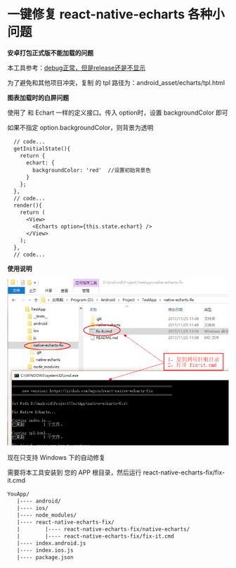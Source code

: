 # 一键修复 react-native-echarts 各种小问题

**安卓打包正式版不能加载的问题**

  本工具参考：[debug正常，但是release还是不显示](https://github.com/somonus/react-native-echarts/issues/12)
  
  为了避免和其他项目冲突，复制 的 tpl 路径为：android_asset/echarts/tpl.html

**图表加载时的白屏问题**

  使用了 和 Echart 一样的定义接口。传入 option时，设置 backgroundColor 即可

  如果不指定 option.backgroundColor，则背景为透明
  
```
  // code...
  getInitialState(){
    return {
      echart: {
        backgroundColor: 'red'	//设置初始背景色
      }
    };
  },
  // code...
  render(){
    return (
      <View>
        <Echarts option={this.state.echart} />
      </View>
    );
  },
  // code...
```

**使用说明**

![](help.png)

现在只支持 Windows 下的自动修复

需要将本工具安装到 您的 APP 根目录，然后运行 react-native-echarts-fix/fix-it.cmd

```
YouApp/
   |---- android/
   |---- ios/
   |---- node_modules/
   |---- react-native-echarts-fix/
   |        |---- react-native-echarts-fix/native-echarts/
   |        |---- react-native-echarts-fix/fix-it.cmd
   |---- index.android.js
   |---- index.ios.js
   |---- package.json
```

